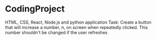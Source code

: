# CodingProject
 HTML, CSS, React, Node.js and python application
 Task: Create a button that will increase a number, n, on screen when repeatedly clicked. This number shouldn't be changed if the user refreshes
